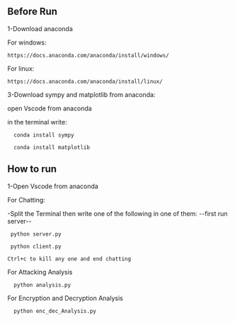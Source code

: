 ## Before Run
1-Download anaconda  

  For windows:
  
    https://docs.anaconda.com/anaconda/install/windows/
    
  For linux:
  
    https://docs.anaconda.com/anaconda/install/linux/
    

3-Download sympy and matplotlib from anaconda:

  open Vscode from anaconda
  
  in the terminal write:
  
      conda install sympy  
      
      conda install matplotlib 

## How to run 
1-Open Vscode from anaconda

For Chatting:

-Split the Terminal then write one of the following in one of them:
--first run server--

     python server.py  
     
     python client.py
     
  	Ctrl+c to kill any one and end chatting
  	
For Attacking Analysis

      python analysis.py

For Encryption and Decryption Analysis

      python enc_dec_Analysis.py
